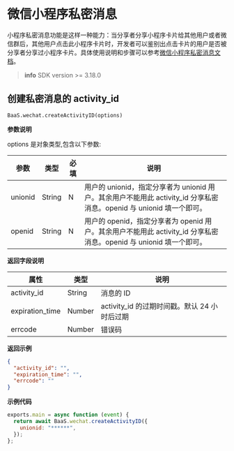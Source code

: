# 微信小程序私密消息

小程序私密消息功能是这样一种能力：当分享者分享小程序卡片给其他用户或者微信群后，其他用户点击此小程序卡片时，开发者可以鉴别出点击卡片的用户是否被分享者分享过小程序卡片。具体使用说明和步骤可以参考[微信小程序私密消息文档](https://developers.weixin.qq.com/miniprogram/dev/framework/open-ability/share/private-message.html)。

> **info**
> SDK version >= 3.18.0

## 创建私密消息的 activity_id

`BaaS.wechat.createActivityID(options)`

**参数说明**

options 是对象类型,包含以下参数:

| 参数    | 类型   | 必填 | 说明                                                         |
| ------- | ------ | ---- | ------------------------------------------------------------ |
| unionid | String | N    | 用户的 unionid，指定分享者为 unionid 用户。其余用户不能用此 activity_id 分享私密消息。openid 与 unionid 填一个即可。 |
| openid  | String | N    | 用户的 openid，指定分享者为 openid 用户。其余用户不能用此 activity_id 分享私密消息。openid 与 unionid 填一个即可。 |

**返回字段说明**

| 属性            | 类型   | 说明                                         |
| --------------- | ------ | -------------------------------------------- |
| activity_id     | String | 消息的 ID                                    |
| expiration_time | Number | activity_id 的过期时间戳。默认 24 小时后过期 |
| errcode         | Number | 错误码                                       |

**返回示例**

```JSON
{
  "activity_id": "",
  "expiration_time": "",
  "errcode": ""
}
```

**示例代码**

```js
exports.main = async function (event) {
  return await BaaS.wechat.createActivityID({
    unionid: "******",
  });
};
```
